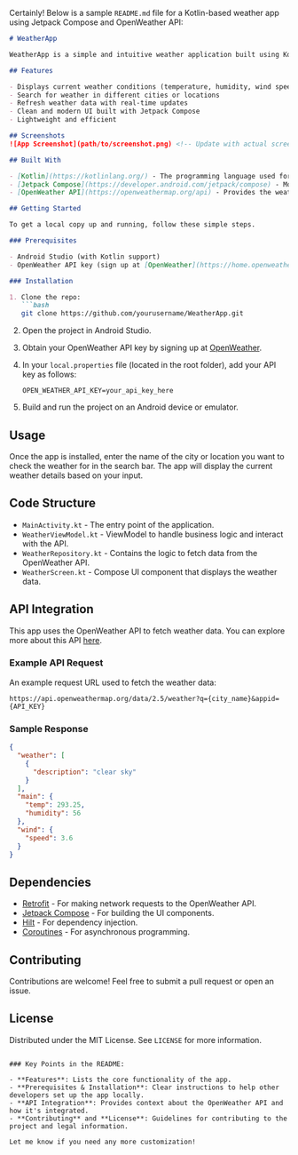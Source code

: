 Certainly! Below is a sample `README.md` file for a Kotlin-based weather app using Jetpack Compose and OpenWeather API:

```markdown
# WeatherApp

WeatherApp is a simple and intuitive weather application built using Kotlin and Jetpack Compose. This app provides current weather information for any location, utilizing the OpenWeather API. The app displays weather conditions, temperature, humidity, wind speed, and other relevant data.

## Features

- Displays current weather conditions (temperature, humidity, wind speed, etc.)
- Search for weather in different cities or locations
- Refresh weather data with real-time updates
- Clean and modern UI built with Jetpack Compose
- Lightweight and efficient

## Screenshots
![App Screenshot](path/to/screenshot.png) <!-- Update with actual screenshots -->

## Built With

- [Kotlin](https://kotlinlang.org/) - The programming language used for Android app development.
- [Jetpack Compose](https://developer.android.com/jetpack/compose) - Modern Android UI toolkit for building native interfaces.
- [OpenWeather API](https://openweathermap.org/api) - Provides the weather data used in the app.

## Getting Started

To get a local copy up and running, follow these simple steps.

### Prerequisites

- Android Studio (with Kotlin support)
- OpenWeather API key (sign up at [OpenWeather](https://home.openweathermap.org/users/sign_up) for free)

### Installation

1. Clone the repo:
   ```bash
   git clone https://github.com/yourusername/WeatherApp.git
   ```

2. Open the project in Android Studio.

3. Obtain your OpenWeather API key by signing up at [OpenWeather](https://home.openweathermap.org/users/sign_up).

4. In your `local.properties` file (located in the root folder), add your API key as follows:
   ```properties
   OPEN_WEATHER_API_KEY=your_api_key_here
   ```

5. Build and run the project on an Android device or emulator.

## Usage

Once the app is installed, enter the name of the city or location you want to check the weather for in the search bar. The app will display the current weather details based on your input.

## Code Structure

- `MainActivity.kt` - The entry point of the application.
- `WeatherViewModel.kt` - ViewModel to handle business logic and interact with the API.
- `WeatherRepository.kt` - Contains the logic to fetch data from the OpenWeather API.
- `WeatherScreen.kt` - Compose UI component that displays the weather data.

## API Integration

This app uses the OpenWeather API to fetch weather data. You can explore more about this API [here](https://openweathermap.org/api).

### Example API Request

An example request URL used to fetch the weather data:
```
https://api.openweathermap.org/data/2.5/weather?q={city_name}&appid={API_KEY}
```

### Sample Response
```json
{
  "weather": [
    {
      "description": "clear sky"
    }
  ],
  "main": {
    "temp": 293.25,
    "humidity": 56
  },
  "wind": {
    "speed": 3.6
  }
}
```

## Dependencies

- [Retrofit](https://square.github.io/retrofit/) - For making network requests to the OpenWeather API.
- [Jetpack Compose](https://developer.android.com/jetpack/compose) - For building the UI components.
- [Hilt](https://developer.android.com/training/dependency-injection/hilt-android) - For dependency injection.
- [Coroutines](https://developer.android.com/kotlin/coroutines) - For asynchronous programming.

## Contributing

Contributions are welcome! Feel free to submit a pull request or open an issue.

## License

Distributed under the MIT License. See `LICENSE` for more information.


```

### Key Points in the README:

- **Features**: Lists the core functionality of the app.
- **Prerequisites & Installation**: Clear instructions to help other developers set up the app locally.
- **API Integration**: Provides context about the OpenWeather API and how it's integrated.
- **Contributing** and **License**: Guidelines for contributing to the project and legal information. 

Let me know if you need any more customization!
